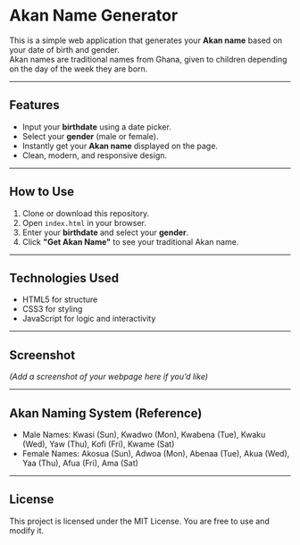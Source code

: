 # Akan Name Generator

This is a simple web application that generates your **Akan name** based on your date of birth and gender.  
Akan names are traditional names from Ghana, given to children depending on the day of the week they are born.

---

## Features
- Input your **birthdate** using a date picker.  
- Select your **gender** (male or female).  
- Instantly get your **Akan name** displayed on the page.  
- Clean, modern, and responsive design.

---

## How to Use
1. Clone or download this repository.  
2. Open `index.html` in your browser.  
3. Enter your **birthdate** and select your **gender**.  
4. Click **"Get Akan Name"** to see your traditional Akan name.  

---

## Technologies Used
- HTML5 for structure  
- CSS3 for styling  
- JavaScript for logic and interactivity  

---

## Screenshot
*(Add a screenshot of your webpage here if you’d like)*  

---

## Akan Naming System (Reference)
- Male Names: Kwasi (Sun), Kwadwo (Mon), Kwabena (Tue), Kwaku (Wed), Yaw (Thu), Kofi (Fri), Kwame (Sat)  
- Female Names: Akosua (Sun), Adwoa (Mon), Abenaa (Tue), Akua (Wed), Yaa (Thu), Afua (Fri), Ama (Sat)  

---

## License
This project is licensed under the MIT License. You are free to use and modify it.  
